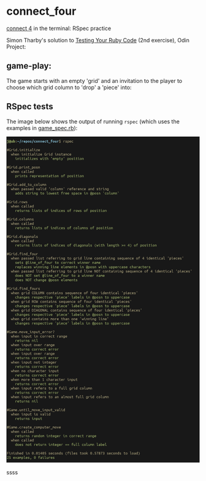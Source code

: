 # connect_four
[connect 4](https://en.wikipedia.org/wiki/Connect_Four) in the terminal: RSpec practice

Simon Tharby's solution to [Testing Your Ruby Code](https://www.theodinproject.com/courses/ruby-programming/lessons/testing-your-ruby-code?ref=lnav) (2nd exercise), Odin Project:

## game-play:

The game starts with an empty 'grid' and an invitation to the player to choose which grid column to 'drop' a 'piece' into:




## RSpec tests

The image below shows the output of running <code>rspec</code> (which uses the examples in [game_spec.rb](https://github.com/jinjagit/connect_four/blob/game-win/spec/game_spec.rb)):

![RSpec](img/rspec.png)

ssss
